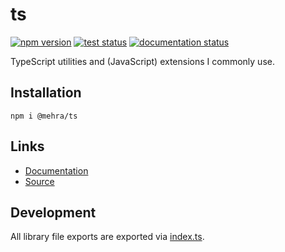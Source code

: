 # ts

[![npm version](https://img.shields.io/npm/v/@mehra/ts.svg)][npm]
[![test status](https://github.com/pihart/ts/workflows/Node.js%20CI/badge.svg)][source]
[![documentation status](https://github.com/pihart/ts/workflows/Documentation/badge.svg)][docs]

TypeScript utilities and (JavaScript) extensions I commonly use.

## Installation

```shell
npm i @mehra/ts
```

## Links

- [Documentation][docs]
- [Source]

## Development

All library file exports are exported via [index.ts].

[error.ts]: src/lib/error.ts
[misc.ts]: src/lib/misc.ts
[network.ts]: src/lib/network.ts
[index.ts]: src/index.ts
[npm]: https://www.npmjs.com/package/@mehra/ts
[source]: https://github.com/pihart/ts
[docs]: https://pihart.github.io/ts
